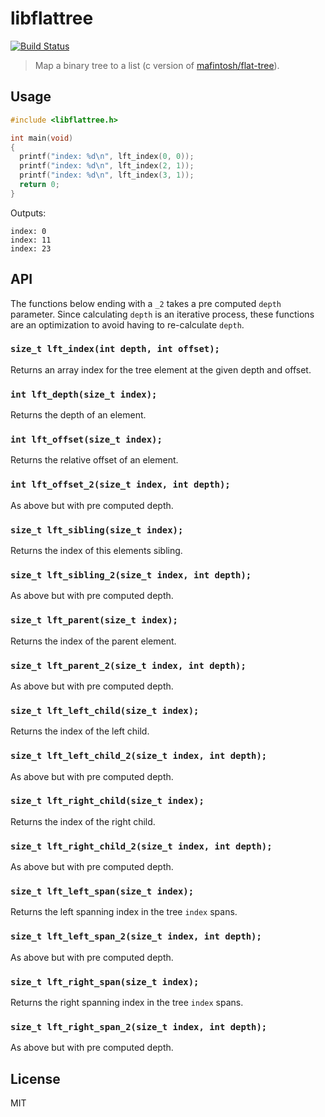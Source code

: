 # libflattree

[![Build Status](https://travis-ci.org/ralphtheninja/libflattree.svg?branch=master)](https://travis-ci.org/ralphtheninja/libflattree)

> Map a binary tree to a list (c version of [mafintosh/flat-tree]).

## Usage

```c
#include <libflattree.h>

int main(void)
{
  printf("index: %d\n", lft_index(0, 0));
  printf("index: %d\n", lft_index(2, 1));
  printf("index: %d\n", lft_index(3, 1));
  return 0;
}
```

Outputs:

```
index: 0
index: 11
index: 23
```

## API

The functions below ending with a `_2` takes a pre computed `depth` parameter. Since calculating `depth` is an iterative process, these functions are an optimization to avoid having to re-calculate `depth`.

### `size_t lft_index(int depth, int offset);`

Returns an array index for the tree element at the given depth and offset.

### `int lft_depth(size_t index);`

Returns the depth of an element.

### `int lft_offset(size_t index);`

Returns the relative offset of an element.

### `int lft_offset_2(size_t index, int depth);`

As above but with pre computed depth.

### `size_t lft_sibling(size_t index);`

Returns the index of this elements sibling.

### `size_t lft_sibling_2(size_t index, int depth);`

As above but with pre computed depth.

### `size_t lft_parent(size_t index);`

Returns the index of the parent element.

### `size_t lft_parent_2(size_t index, int depth);`

As above but with pre computed depth.

### `size_t lft_left_child(size_t index);`

Returns the index of the left child.

### `size_t lft_left_child_2(size_t index, int depth);`

As above but with pre computed depth.

### `size_t lft_right_child(size_t index);`

Returns the index of the right child.

### `size_t lft_right_child_2(size_t index, int depth);`

As above but with pre computed depth.

### `size_t lft_left_span(size_t index);`

Returns the left spanning index in the tree `index` spans.

### `size_t lft_left_span_2(size_t index, int depth);`

As above but with pre computed depth.

### `size_t lft_right_span(size_t index);`

Returns the right spanning index in the tree `index` spans.

### `size_t lft_right_span_2(size_t index, int depth);`

As above but with pre computed depth.

## License

MIT

[mafintosh/flat-tree]: https://github.com/mafintosh/flat-tree

